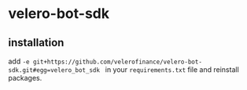 # velero-bot-sdk


## installation
add `-e git+https://github.com/velerofinance/velero-bot-sdk.git#egg=velero_bot_sdk
` in your `requirements.txt` file and reinstall packages.

